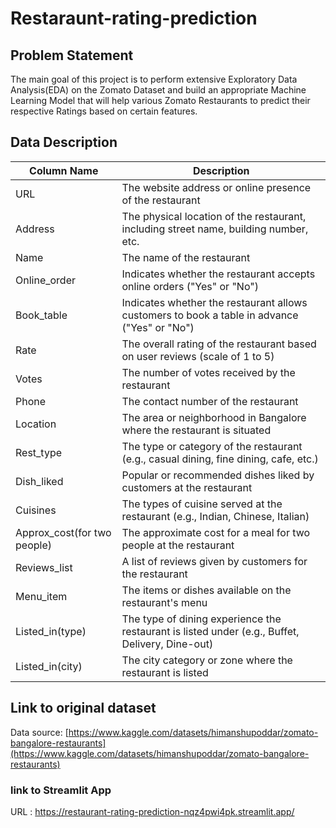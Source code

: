 
# Restaraunt-rating-prediction

## Problem  Statement
The main goal of this project is to perform extensive Exploratory Data Analysis(EDA) on the Zomato Dataset and build an appropriate Machine Learning Model that will help various Zomato Restaurants to predict their respective Ratings based on certain
features.

## Data Description

| Column Name                    | Description                                                                                  |
|--------------------------|----------------------------------------------------------------------------------------------|
| URL                      | The website address or online presence of the restaurant                                      |
| Address                  | The physical location of the restaurant, including street name, building number, etc.         |
| Name                     | The name of the restaurant                                                                   |
| Online_order             | Indicates whether the restaurant accepts online orders ("Yes" or "No")                        |
| Book_table               | Indicates whether the restaurant allows customers to book a table in advance ("Yes" or "No")  |
| Rate                     | The overall rating of the restaurant based on user reviews (scale of 1 to 5)                  |
| Votes                    | The number of votes received by the restaurant                                               |
| Phone                    | The contact number of the restaurant                                                         |
| Location                 | The area or neighborhood in Bangalore where the restaurant is situated                        |
| Rest_type                | The type or category of the restaurant (e.g., casual dining, fine dining, cafe, etc.)         |
| Dish_liked               | Popular or recommended dishes liked by customers at the restaurant                           |
| Cuisines                 | The types of cuisine served at the restaurant (e.g., Indian, Chinese, Italian)                |
| Approx_cost(for two people) | The approximate cost for a meal for two people at the restaurant                             |
| Reviews_list             | A list of reviews given by customers for the restaurant                                       |
| Menu_item                | The items or dishes available on the restaurant's menu                                       |
| Listed_in(type)          | The type of dining experience the restaurant is listed under (e.g., Buffet, Delivery, Dine-out) |
| Listed_in(city)          | The city category or zone where the restaurant is listed                                     |


## Link to original dataset 
Data source: [https://www.kaggle.com/datasets/himanshupoddar/zomato-bangalore-restaurants](https://www.kaggle.com/datasets/himanshupoddar/zomato-bangalore-restaurants)


### link to Streamlit App
URL : https://restaurant-rating-prediction-nqz4pwi4pk.streamlit.app/










